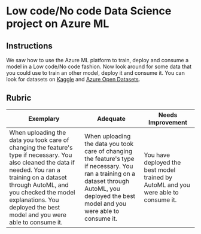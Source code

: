 # Low code/No code Data Science project on Azure ML

## Instructions

We saw how to use the Azure ML platform to train, deploy and consume a model in a Low code/No code fashion. Now look around for some data that you could use to train an other model, deploy it and consume it. You can look for datasets on [Kaggle](https://kaggle.com) and [Azure Open Datasets](https://azure.microsoft.com/en-us/services/open-datasets/catalog/?WT.mc_id=academic-15963-cxa).

## Rubric

| Exemplary | Adequate | Needs Improvement |
|-----------|----------|-------------------|
|When uploading the data you took care of changing the feature's type if necessary. You also cleaned the data if needed. You ran a training on a dataset through AutoML, and you checked the model explanations. You deployed the best model and you were able to consume it. | When uploading the data you took care of changing the feature's type if necessary. You ran a training on a dataset through AutoML, you deployed the best model and you were able to consume it. | You have deployed the best model trained by AutoML and you were able to consume it. |
